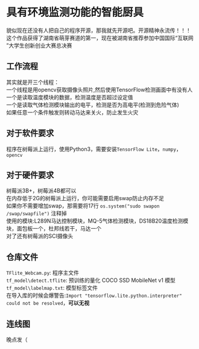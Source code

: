 # 具有环境监测功能的智能厨具
貌似现在还没有人把自己的程序开源，那我就先开源吧。开源精神永流传！！！  
这个作品获得了湖南省萌芽赛道的第一，现在被湖南省推荐参加中国国际“互联网 ”大学生创新创业大赛总决赛

## 工作流程
其实就是开三个线程：    
一个线程是用opencv获取摄像头照片,然后使用TensorFlow检测画面中有没有人  
一个是读取温度模块的数据，检测温度是否超过设定值   
一个是读取气体检测模块输出的电平，检测是否为高电平(检测到危险气体)   
如果任意一个条件触发则转动马达来关火，防止发生火灾   

## 对于软件要求
程序在树莓派上运行，使用Python3，需要安装`TensorFlow Lite`，`numpy`，`opencv`

## 对于硬件要求
树莓派3B+，树莓派4B都可以  
在内存低于2G的树莓派上运行，你可能需要启用swap防止内存不足  
如果你不需要增加swap，那需要将17行 `os.system("sudo swapon /swap/swapfile")` 注释掉  
使用的模块:L289N马达控制模块，MQ-5气体检测模块，DS18B20温度检测模块，面包板一个，杜邦线若干，马达一个  
对了还有树莓派的SCI摄像头  

## 仓库文件
`TFlite_Webcam.py`: 程序主文件  
`tf_model\detect.tflite`: 预训练的量化 COCO SSD MobileNet v1 模型  
`tf_model\labelmap.txt`: 模型标签文件  
在导入库的时候会爆警告:`Import "tensorflow.lite.python.interpreter" could not be resolved`，**可以无视**  

## 连线图
晚点发（
